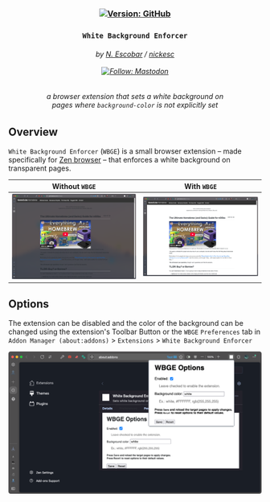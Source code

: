 <h3 align="center" >
  <!--
  mods color: #1998ca
  fabric color: #dbb69b
  modrinth color: #1bd96a
  github color: brightgreen
  sodium color: #83cc72
  minecraft color: #00AA00
  label color: #505050
  discord color: #5865F2
  mastodon color: #6364FF
  -->

  <div>
    <a href="https://github.com/nickesc/white-background-enforcer"><img alt="Version: GitHub" src="https://img.shields.io/github/last-commit/nickesc/white-background-enforcer?display_timestamp=committer&style=for-the-badge&logo=github&label=Latest&labelColor=%23505050&color=brightgreen"></a>
  </div>
  <h3 align="center">
    <code>White Background Enforcer</code>
  </h3>
  
  <h6 align="center">
    by <a href="https://nickesc.github.io">N. Escobar</a> / <a href="https://github.com/nickesc">nickesc</a>
    <br><br>
    <a href="https://infosec.exchange/@nickesc"><img alt="Follow: Mastodon" src="https://img.shields.io/mastodon/follow/109578095057040584?domain=infosec.exchange&style=for-the-badge&logo=mastodon&label=Follow&labelColor=%23505050&color=%236364FF"></a>
  </h6>
  <h6 align="center">
    a browser extension that sets a white background
    on<br>pages where <code>background-color</code> is not explicitly set
  </h6>
  <div align="center">
    
  </div>
</h3>

## Overview
`White Background Enforcer` (`WBGE`) is a small browser extension – made specifically for [Zen browser](https://zen-browser.app/) – that enforces a white background on transparent pages.

Without `WBGE` | With `WBGE`
-|-
![Transparent background example](docs/img/without-wbge.png)|![White background example](docs/img/with-wbge.png)

## Options

The extension can be disabled and the color of the background can be changed using the extension's Toolbar Button or the `WBGE` `Preferences` tab in `Addon Manager (about:addons)` > `Extensions` > `White Background Enforcer`

![WBGE preferences tab in the Addon Manager](docs/img/options.png)
